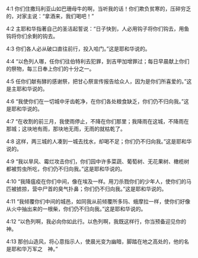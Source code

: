 <a id="1"></a>4:1  你们住撒玛利亚山如巴珊母牛的啊，当听我的话！你们欺负贫寒的，压碎穷乏的，对家主说：“拿酒来，我们喝吧！”  

<a id="2"></a>4:2  主耶和华指著自己的圣洁起誓说：“日子快到，人必用钩子将你们钩去，用鱼钩将你们余剩的钩去。  

<a id="3"></a>4:3  你们各人必从破口直往前行，投入哈门。”这是耶和华说的。  

<a id="4"></a>4:4  “以色列人哪，任你们往伯特利去犯罪，到吉甲加增罪过；每日早晨献上你们的祭物，每三日奉上你们的十分之一。  

<a id="5"></a>4:5  任你们献有酵的感谢祭，把甘心祭宣传报告给众人，因为是你们所喜爱的。”这是主耶和华说的。  

<a id="6"></a>4:6  “我使你们在一切城中牙齿乾净，在你们各处粮食缺乏，你们仍不归向我。”这是耶和华说的。  

<a id="7"></a>4:7  “在收割的前三月，我使雨停止，不降在你们那里；我降雨在这城，不降雨在那城；这块地有雨，那块地无雨，无雨的就枯乾了。  

<a id="8"></a>4:8  这样，两三城的人凑到一城去找水，却喝不足；你们仍不归向我。”这是耶和华说的。  

<a id="9"></a>4:9  “我以旱风、霉烂攻击你们，你们园中许多菜蔬、葡萄树、无花果树、橄榄树都被剪虫所吃，你们仍不归向我。”这是耶和华说的。  

<a id="10"></a>4:10  “我降瘟疫在你们中间，像在埃及一样。用刀杀戮你们的少年人，使你们的马匹被掳掠，营中尸首的臭气扑鼻；你们仍不归向我。”这是耶和华说的。  

<a id="11"></a>4:11  “我倾覆你们中间的城邑，如同我从前倾覆所多玛、蛾摩拉一样，使你们好像从火中抽出来的一根柴，你们仍不归向我。”这是耶和华说的。  

<a id="12"></a>4:12  “以色列啊，我必向你如此行。以色列啊，我既这样行，你当预备迎见你的　神。  

<a id="13"></a>4:13  那创山造风，将心意指示人，使晨光变为幽暗，脚踏在地之高处的，他的名是耶和华万军之　神。”  
